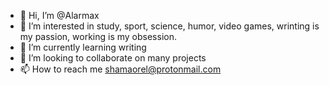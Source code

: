 - 👋 Hi, I’m @Alarmax
- 👀 I’m interested in study, sport, science, humor, video games, wrinting is my passion, working is my obsession.
- 🌱 I’m currently learning writing
- 💞️ I’m looking to collaborate on many projects
- 📫 How to reach me shamaorel@protonmail.com

<!---
Alarmax/Alarmax is a ✨ special ✨ repository because its `README.md` (this file) appears on your GitHub profile.
You can click the Preview link to take a look at your changes.
--->
